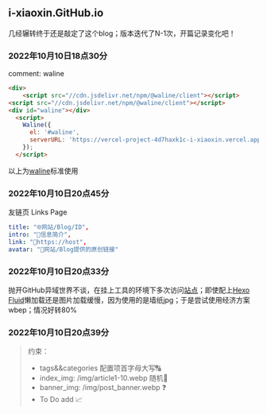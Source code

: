 ## i-xiaoxin.GitHub.io

几经辗转终于还是敲定了这个blog；版本迭代了N-1次，开篇记录变化吧！

### 2022年10月10日18点30分

comment: waline

```html
<div>
    <script src="//cdn.jsdelivr.net/npm/@waline/client"></script>
<script src="//cdn.jsdelivr.net/npm/@waline/client"></script>  
<div id="waline"></div>
  <script>
    Waline({
      el: '#waline',
      serverURL: 'https://vercel-project-4d7haxk1c-i-xiaoxin.vercel.app',
    });
  </script>
```

以上为[waline](https://waline.js.org/)标准使用

### 2022年10月10日20点45分

 友链页 Links Page

```yaml
title: "🌐网站/Blog/ID",
intro: "📶信息简介",
link: "🔗https://host",
avatar: "🧩网站/Blog提供的原创链接"
```

### 2022年10月10日20点33分

抛开GitHub异域世界不谈，在挂上工具的环境下多次访问[站点](https://i-xiaoxin.github.io/)；即使配上[Hexo Fluid](https://hexo.fluid-dev.com/docs/)懒加载还是图片加载缓慢，因为使用的是墙纸jpg；于是尝试使用经济方案wbep；情况好转80%

### 2022年10月10日20点39分

>约束：
>
>- tags&&categories 配置项首字母大写🔠
>- index_img: /img/article1-10.webp 随机🎲
>- banner_img: /img/post_banner.webp ❓
>- To Do add 📈



